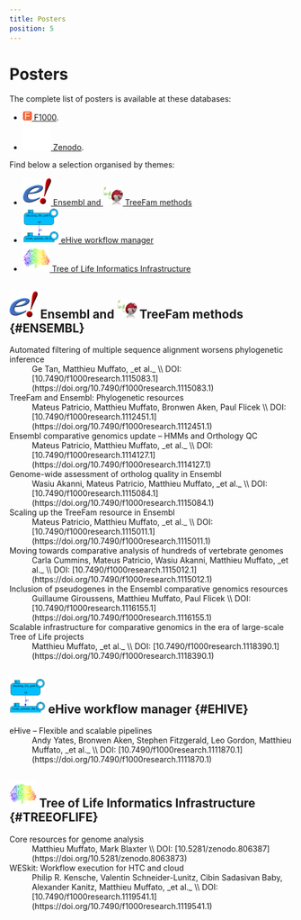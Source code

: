 ```yaml
---
title: Posters
position: 5
---
```


# Posters

The complete list of posters is available at these databases:

* [![icon](/assets/img/icon/f1000.png) F1000](https://f1000research.com/search?q=matthieu+muffato).
* [![icon](/assets/img/icon/zenodo.png) Zenodo](https://zenodo.org/search?q=metadata.creators.person_or_org.identifiers.identifier%3A%220000-0002-7860-3560%22&f=resource_type%3Aposter).

Find below a selection organised by themes:

* [![icon](/assets/img/icon/ensembl.png) Ensembl and ![icon](/assets/img/icon/treefam.png) TreeFam methods](#ENSEMBL)
* [![icon](/assets/img/icon/guihive.png) eHive workflow manager](#EHIVE)
* [![icon](/assets/img/icon/tol.png) Tree of Life Informatics Infrastructure](#TREEOFLIFE)

## ![icon](/assets/img/icon/ensembl.png) Ensembl and ![icon](/assets/img/icon/treefam.png) TreeFam methods {#ENSEMBL}

<dl>
<dt>Automated filtering of multiple sequence alignment worsens phylogenetic inference</dt>
<dd>
Ge Tan, Matthieu Muffato, _et al._ \\
DOI: [10.7490/f1000research.1115083.1](https://doi.org/10.7490/f1000research.1115083.1)
</dd>
<dt>TreeFam and Ensembl: Phylogenetic resources</dt>
<dd>
Mateus Patricio, Matthieu Muffato, Bronwen Aken, Paul Flicek \\
DOI: [10.7490/f1000research.1112451.1](https://doi.org/10.7490/f1000research.1112451.1)
</dd>
<dt>Ensembl comparative genomics update – HMMs and Orthology QC</dt>
<dd>
Mateus Patricio, Matthieu Muffato, _et al._ \\
DOI: [10.7490/f1000research.1114127.1](https://doi.org/10.7490/f1000research.1114127.1)
</dd>
<dt>Genome-wide assessment of ortholog quality in Ensembl</dt>
<dd>
Wasiu Akanni, Mateus Patricio, Matthieu Muffato, _et al._ \\
DOI: [10.7490/f1000research.1115084.1](https://doi.org/10.7490/f1000research.1115084.1)
</dd>
<dt>Scaling up the TreeFam resource in Ensembl</dt>
<dd>
Mateus Patricio, Matthieu Muffato, _et al._ \\
DOI: [10.7490/f1000research.1115011.1](https://doi.org/10.7490/f1000research.1115011.1)
</dd>
<dt>Moving towards comparative analysis of hundreds of vertebrate genomes</dt>
<dd>
Carla Cummins, Mateus Patricio, Wasiu Akanni, Matthieu Muffato, _et al._ \\
DOI: [10.7490/f1000research.1115012.1](https://doi.org/10.7490/f1000research.1115012.1)
</dd>
<dt>Inclusion of pseudogenes in the Ensembl comparative genomics resources</dt>
<dd>
Guillaume Giroussens, Matthieu Muffato, Paul Flicek \\
DOI: [10.7490/f1000research.1116155.1](https://doi.org/10.7490/f1000research.1116155.1)
</dd>
<dt>Scalable infrastructure for comparative genomics in the era of large-scale Tree of Life projects</dt>
<dd>
Matthieu Muffato, _et al._ \\
DOI: [10.7490/f1000research.1118390.1](https://doi.org/10.7490/f1000research.1118390.1)
</dd>
</dl>

## ![icon](/assets/img/icon/guihive.png) eHive workflow manager {#EHIVE}

<dl>
<dt>eHive – Flexible and scalable pipelines</dt>
<dd>
Andy Yates, Bronwen Aken, Stephen Fitzgerald, Leo Gordon, Matthieu Muffato, _et al._ \\
DOI: [10.7490/f1000research.1111870.1](https://doi.org/10.7490/f1000research.1111870.1)
</dd>
</dl>

## ![icon](/assets/img/icon/tol.png) Tree of Life Informatics Infrastructure {#TREEOFLIFE}

<dl>
<dt>Core resources for genome analysis</dt>
<dd>
Matthieu Muffato, Mark Blaxter \\
DOI: [10.5281/zenodo.806387](https://doi.org/10.5281/zenodo.8063873)
</dd>
<dt>WESkit: Workflow execution for HTC and cloud</dt>
<dd>
Philip R. Kensche, Valentin Schneider-Lunitz, Cibin Sadasivan Baby, Alexander Kanitz, Matthieu Muffato, _et al._ \\
DOI: [10.7490/f1000research.1119541.1](https://doi.org/10.7490/f1000research.1119541.1)
</dd>
</dl>

